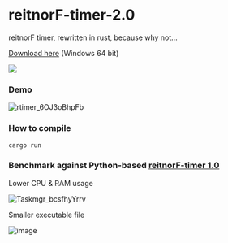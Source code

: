 # reitnorF-timer-2.0
reitnorF timer, rewritten in rust, because why not...

[Download here](https://github.com/altilunium/reitnorF-timer-2.0/releases/download/v2.0/rtimer.exe) (Windows 64 bit)


![](https://pbs.twimg.com/media/Fe1_I8xVsAAJp9u?format=jpg&name=small)

### Demo
![rtimer_6OJ3oBhpFb](https://user-images.githubusercontent.com/70379302/195882671-c12641d8-ca83-4cff-95c2-eadcf29af5b9.gif)

### How to compile
`cargo run`

### Benchmark against Python-based [reitnorF-timer 1.0](https://github.com/altilunium/reitnorF-timer)
Lower CPU & RAM usage

![Taskmgr_bcsfhyYrrv](https://user-images.githubusercontent.com/70379302/195884125-dbb2fe7f-3686-4958-acaf-404bafa14688.gif)

Smaller executable file

![image](https://user-images.githubusercontent.com/70379302/195884325-aeaee8ef-2628-48ce-a8e0-6c7b00233d2c.png)




